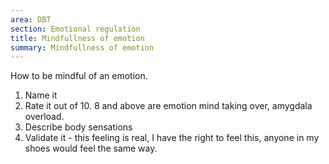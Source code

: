 ```yaml
---
area: DBT
section: Emotional regulation
title: Mindfullness of emotion
summary: Mindfullness of emotion
---
```

How to be mindful of an emotion.

1. Name it
2. Rate it out of 10. 8 and above are emotion mind taking over, amygdala overload.
3. Describe body sensations
4. Validate it - this feeling is real, I have the right to feel this, anyone in my shoes would feel the same way.
